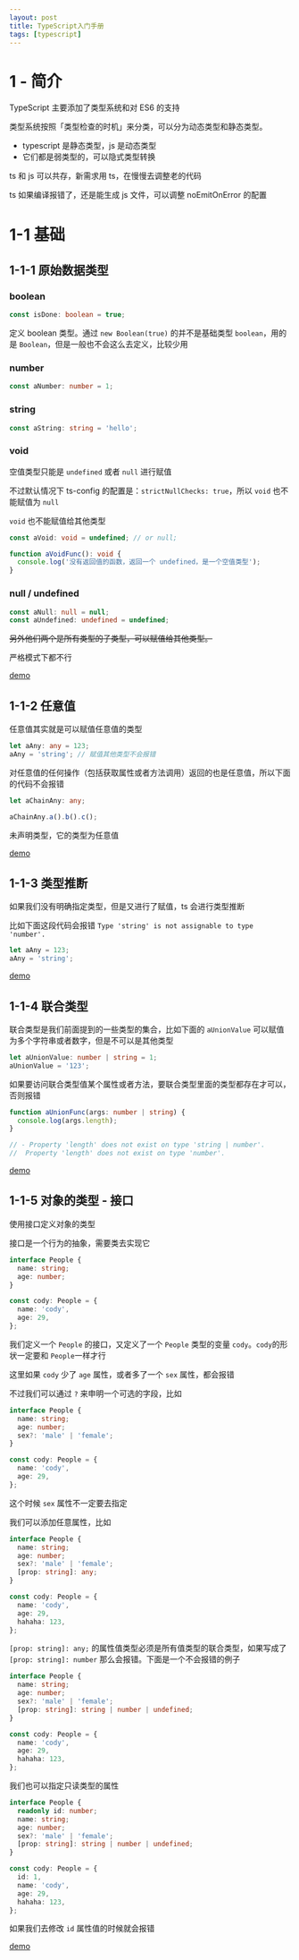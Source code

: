 ```yaml
---
layout: post
title: TypeScript入门手册
tags: [typescript]
---
```


# 1 - 简介

TypeScript 主要添加了类型系统和对 ES6 的支持

类型系统按照「类型检查的时机」来分类，可以分为动态类型和静态类型。

- typescript 是静态类型，js 是动态类型
- 它们都是弱类型的，可以隐式类型转换

ts 和 js 可以共存，新需求用 ts，在慢慢去调整老的代码

ts 如果编译报错了，还是能生成 js 文件，可以调整 noEmitOnError 的配置

# 1-1 基础

## 1-1-1 原始数据类型

### boolean

```ts
const isDone: boolean = true;
```

定义 boolean 类型。通过 `new Boolean(true)` 的并不是基础类型 `boolean`，用的是 `Boolean`，但是一般也不会这么去定义，比较少用

### number

```ts
const aNumber: number = 1;
```

### string

```ts
const aString: string = 'hello';
```

### void

空值类型只能是 `undefined` 或者 `null` 进行赋值

不过默认情况下 ts-config 的配置是：`strictNullChecks: true`，所以 `void` 也不能赋值为 `null`

`void` 也不能赋值给其他类型

```ts
const aVoid: void = undefined; // or null;

function aVoidFunc(): void {
  console.log('没有返回值的函数，返回一个 undefined，是一个空值类型');
}
```

### null / undefined

```ts
const aNull: null = null;
const aUndefined: undefined = undefined;
```

~~另外他们两个是所有类型的子类型，可以赋值给其他类型。~~

严格模式下都不行

[demo](https://www.typescriptlang.org/play?ts=4.2.3#code/MYewdgzgLgBAlhAIuApgLhgIxCANigQzBgF4YoAnAVxQG4AoUSWAgOSoFtMUKMxPuFUjACMDJtBgEAypThgA5hmgV5C4QHIAFily4QGho3CSCANRBwAJhgBulq8KpgrKAGbyUjgPTeYIIX49IzdnYCg4cCkLawAxMIAKAEo0e2sYAG96GBgJPBQAOn0FBI1AQptASHNAFfjAPbVAHgVAELdAX8VAB1NAGH-awAA5QCo5GGdXDzAvNsB6Mx7ALy86wG8fQGj1DSSGAF96Y2Ypdj0+Kj1hINxxExYAVRd3Txs+08GvJyvz2iA)

## 1-1-2 任意值

任意值其实就是可以赋值任意值的类型

```ts
let aAny: any = 123;
aAny = 'string'; // 赋值其他类型不会报错
```

对任意值的任何操作（包括获取属性或者方法调用）返回的也是任意值，所以下面的代码不会报错

```ts
let aChainAny: any;

aChainAny.a().b().c();
```

未声明类型，它的类型为任意值

[demo](https://www.typescriptlang.org/play?#code/DYUwLgBAhgggdgTwFxURAvBAjAJgMwDcAUEaJFAMIAWUAlnPMtIsUZTfYwHRQAUAlFwBGArgGMBBIA)

## 1-1-3 类型推断

如果我们没有明确指定类型，但是又进行了赋值，ts 会进行类型推断

比如下面这段代码会报错 `Type 'string' is not assignable to type 'number'.`

```ts
let aAny = 123;
aAny = 'string';
```

[demo](https://www.typescriptlang.org/play?#code/DYUwLgBAhgggdgTwgXggRgEwGYDcAoWRFCAcgGcwAnASzgHMT8g)

## 1-1-4 联合类型

联合类型是我们前面提到的一些类型的集合，比如下面的 `aUnionValue` 可以赋值为多个字符串或者数字，但是不可以是其他类型

```ts
let aUnionValue: number | string = 1;
aUnionValue = '123';
```

如果要访问联合类型值某个属性或者方法，要联合类型里面的类型都存在才可以，否则报错

```ts
function aUnionFunc(args: number | string) {
  console.log(args.length);
}

// - Property 'length' does not exist on type 'string | number'.
//  Property 'length' does not exist on type 'number'.
```

[demo](https://www.typescriptlang.org/play?#code/DYUwLgBAhgqgdgSwPZwGpWAVxALgnTAWwCMQAnCAHwgGcwyE4BzCAXggEYBuAKFkRTosINhADkHAEwBmMbx4B6BRABmmOAGMwyONHg6AYuo0AKKGSY08BEuSq16jJgEoIAb0XKI3iBpQ0kUAA6YCQmMwsaEJBmMAALZ14lCABfIA)

## 1-1-5 对象的类型 - 接口

使用接口定义对象的类型

接口是一个行为的抽象，需要类去实现它

```ts
interface People {
  name: string;
  age: number;
}

const cody: People = {
  name: 'cody',
  age: 29,
};
```

我们定义一个 `People` 的接口，又定义了一个 `People` 类型的变量 `cody`。`cody`的形状一定要和 `People`一样才行

这里如果 `cody` 少了 `age` 属性，或者多了一个 `sex` 属性，都会报错

不过我们可以通过 `?` 来申明一个可选的字段，比如

```ts
interface People {
  name: string;
  age: number;
  sex?: 'male' | 'female';
}

const cody: People = {
  name: 'cody',
  age: 29,
};
```

这个时候 `sex` 属性不一定要去指定

我们可以添加任意属性，比如

```ts
interface People {
  name: string;
  age: number;
  sex?: 'male' | 'female';
  [prop: string]: any;
}

const cody: People = {
  name: 'cody',
  age: 29,
  hahaha: 123,
};
```

`[prop: string]: any;` 的属性值类型必须是所有值类型的联合类型，如果写成了 `[prop: string]: number` 那么会报错。下面是一个不会报错的例子

```ts
interface People {
  name: string;
  age: number;
  sex?: 'male' | 'female';
  [prop: string]: string | number | undefined;
}

const cody: People = {
  name: 'cody',
  age: 29,
  hahaha: 123,
};
```

我们也可以指定只读类型的属性

```ts
interface People {
  readonly id: number;
  name: string;
  age: number;
  sex?: 'male' | 'female';
  [prop: string]: string | number | undefined;
}

const cody: People = {
  id: 1,
  name: 'cody',
  age: 29,
  hahaha: 123,
};
```

如果我们去修改 `id` 属性值的时候就会报错

[demo](https://www.typescriptlang.org/play?ssl=14&ssc=2&pln=1&pc=1#code/JYOwLgpgTgZghgYwgAgAoQPYAcA2KDeAUMiclBHACYYg4CeywlAXMiAK4C2ARtADTFSIOJwisAzmCigA5gG5BJODLFsuvKAtLJxEAB4B+VgHJOcPMeQAfZMZgQzFraQDaWKNglTZAXS-SQGWs1Hmhg9hBKCBhQCEoFAF9CQgQaSWRUyjpWdGw8ZABeZCJtJlYARgFtYVETTLpjKtJlVQAmAE4mkgALOF7eitaAZgEEoA)
